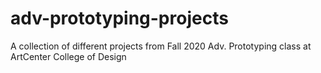 # adv-prototyping-projects
A collection of different projects from Fall 2020 Adv. Prototyping class at ArtCenter College of Design
